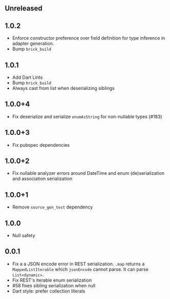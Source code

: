 ## Unreleased

## 1.0.2

* Enforce constructor preference over field definition for type inference in adapter generation.
* Bump `brick_build`

## 1.0.1

* Add Dart Lints
* Bump `brick_build`
* Always cast from list when deserializing siblings

## 1.0.0+4

* Fix deserialize and serialize `enumAsString` for non-nullable types (#183)

## 1.0.0+3

* Fix pubspec dependencies

## 1.0.0+2

* Fix nullable analyzer errors around DateTime and enum (de)serialization and association serialization

## 1.0.0+1

* Remove `source_gen_test` dependency

## 1.0.0

* Null safety

## 0.0.1

* Fix a a JSON encode error in REST serialization. `.map` returns a `MappedListIterable` which `jsonEncode` cannot parse. It can parse `List<dynamic>`.
* Fix REST's iterable enum serialization
* #58 fixes sibling serialization when null
* Dart style: prefer collection literals
